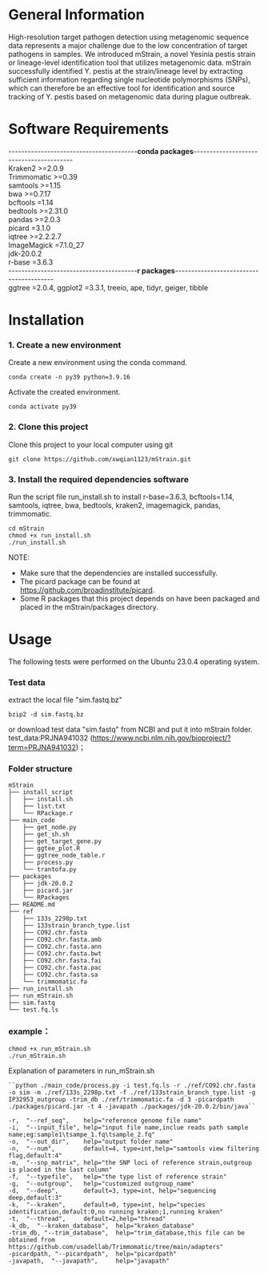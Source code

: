 # General Information
High-resolution target pathogen detection using metagenomic sequence data represents a major challenge due to the low concentration of target pathogens in samples. We introduced mStrain, a novel Yesinia pestis strain or lineage-level identification tool that utilizes metagenomic data. mStrain successfully identified Y. pestis at the strain/lineage level by extracting sufficient information regarding single nucleotide polymorphisms (SNPs), which can therefore be an effective tool for identification and source tracking of Y. pestis based on metagenomic data during plague outbreak.<br/>

# Software Requirements <br/>
----------------------------------------******conda packages******----------------------------------------<br/>
Kraken2 >=2.0.9 <br/>
Trimmomatic >=0.39 <br/>
samtools >=1.15 <br/>
bwa >=0.7.17 <br/>
bcftools =1.14 <br/>
bedtools >=2.31.0 <br/>
pandas >=2.0.3 <br/>
picard =3.1.0<br/>
iqtree >=2.2.2.7 <br/>
ImageMagick =7.1.0_27 <br/>
jdk-20.0.2 <br/> 
r-base =3.6.3 <br/>
----------------------------------------******r packages******----------------------------------------<br/>
ggtree =2.0.4,  ggplot2 =3.3.1,  treeio, ape,  tidyr, geiger,  tibble <br/>

# Installation
### 1. Create a new environment <br/>
Create a new environment using the conda command.<br/>
```
conda create -n py39 python=3.9.16
```
Activate the created environment.<br/>
```
conda activate py39
```
### 2. Clone this project <br/>
Clone this project to your local computer using git<br/>
```
git clone https://github.com/xwqian1123/mStrain.git
```
### 3. Install the required dependencies software <br/>
Run the script file run_install.sh to install r-base=3.6.3, bcftools=1.14, samtools, iqtree, bwa, bedtools, kraken2, imagemagick, pandas, trimmomatic.<br/>
```
cd mStrain
chmod +x run_install.sh
./run_install.sh
```
NOTE: 
- Make sure that the dependencies are installed successfully.
- The picard package can be found at https://github.com/broadinstitute/picard.
- Some R packages that this project depends on have been packaged and placed in the mStrain/packages directory.

# Usage 
The following tests were performed on the Ubuntu 23.0.4 operating system.

### Test data
extract the local file "sim.fastq.bz"<br/>
```
bzip2 -d sim.fastq.bz
```
or download test data "sim.fastq" from NCBI and put it into mStrain folder.<br/>
test_data:PRJNA941032 (https://www.ncbi.nlm.nih.gov/bioproject/?term=PRJNA941032)；<br/>

### Folder structure
```
mStrain
├── install_script
│   ├── install.sh
│   ├── list.txt
│   └── RPackage.r
├── main_code
│   ├── get_node.py
│   ├── get_sh.sh
│   ├── get_target_gene.py
│   ├── ggtee_plot.R
│   ├── ggtree_node_table.r
│   ├── process.py
│   └── trantofa.py
├── packages
│   ├── jdk-20.0.2
│   ├── picard.jar
│   └── RPackages
├── README.md
├── ref
│   ├── 133s_2298p.txt
│   ├── 133strain_branch_type.list
│   ├── CO92.chr.fasta
│   ├── CO92.chr.fasta.amb
│   ├── CO92.chr.fasta.ann
│   ├── CO92.chr.fasta.bwt
│   ├── CO92.chr.fasta.fai
│   ├── CO92.chr.fasta.pac
│   ├── CO92.chr.fasta.sa
│   └── trimmomatic.fa
├── run_install.sh
├── run_mStrain.sh
├── sim.fastq
└── test.fq.ls
```
### example：
```
chmod +x run_mStrain.sh
./run_mStrain.sh
```
Explanation of parameters in run_mStrain.sh
```
``python ./main_code/process.py -i test.fq.ls -r ./ref/CO92.chr.fasta -o sim -m ./ref/133s_2298p.txt -f ./ref/133strain_branch_type.list -g IP32953_outgroup -trim_db ./ref/trimmomatic.fa -d 3 -picardpath ./packages/picard.jar -t 4 -javapath ./packages/jdk-20.0.2/bin/java``

-r,  "--ref_seq",    help="reference genome file name"
-i,  "--input_file", help="input file name,inclue reads path sample name;eg:sample1\tsampe_1.fq\tsample_2.fq"
-o,  "--out_dir",    help="output folder name"
-n,  "--num",        default=4, type=int,help="samtools view filtering flag,default:4"
-m,  "--snp_matrix", help="the SNP loci of reference strain,outgroup is placed in the last column"
-f,  "--typefile",   help="the type list of reference strain"
-g,  "--outgroup",   help="customized outgroup_name"
-d,  "--deep",       default=3, type=int, help="sequencing deep,default:3"
-k,  "--kraken",     default=0, type=int, help="species identification,default:0,no running kraken;1,running kraken"
-t,  "--thread",     default=2,help="thread"
-k_db,  "--kraken_database",  help="kraken_database"
-trim_db, "--trim_database",  help="trim_database,this file can be obtained from https://github.com/usadellab/Trimmomatic/tree/main/adapters"
-picardpath, "--picardpath",  help="picardpath"
-javapath,  "--javapath",     help="javapath"

```


